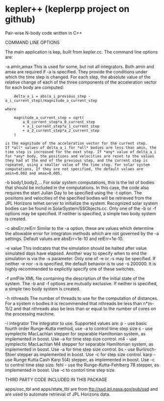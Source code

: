 # kepler++ (keplerpp project on github)
Pair-wise N-body code written in C++

COMMAND LINE OPTIONS

The main application is kep, built from kepler.cc. The command line options are:

-a amin,amax
    This is used for some, but not all integrators. Both amin and amax
    are required if -a is specified. They provide the conditions under
    which the time step is changed. For each step, the absolute value
    of the relative change of each of the three components of the
    acceleration vector for each body are computed:
       
        delta_a_i = abs(a_i_previous_step - a_i_current_step)/magnitude_a_current_step

    where 

        magnitude_a_current_step = sqrt(
            a_0_current_step*a_0_current_step
            + a_1_current_step*a_1_current_step
            + a_2_current_step*a_2_current_step
        )

    is the magnitude of the acceleration vector for the current step.
    If *all* values of delta_a_i for *all* bodies are less than amin, the
    time step is increased for the next step. If *any* value of delta_a_i
    for *any* body, the positions and velocities are reset to the values
    they had at the end of the previous step, and the current step is
    repeated, using a smaller value of the time step. For solar system
    computations, If they are not specified, the default values are
    amin=0.002 and amax=0.005.

-b body1,body2,...
    For solar system computations, this is the list of bodies
    that should be included in the computations. In this case, the code
    also requires the start Julian Day to be specified using the -t option.
    The posiitons and velocities of the specified bodies will be
    retrieved from the JPL Horizons telnet server to initialize the
    system. Recognized solar system bodies can be found in
    SolarSystem/SSObjects.cc. Only one of the -b or -f options may
    be specified. If neither is specified, a simple two body system
    is created.

-c absErr,relErr 
    Similar to the -a option, these are values which determine the
    allowable error for integraton methods which are not governed by
    the -a settings. Default values are absErr=1e-10 and relErr=1e-10.

-e value
    This indicates that the simulation should be halted after value simulated
    days have elapsed. Another way to specify when to end the simulation
    is via the -s parameter. Only one of -e or -s may be specified. If neither
    -e nor -s is specified, the default behavior is to use -s 200000. It
    is highly recommended to explicitly specify one of these switches.

-f xmlFile
    XML file containing the description of the initial state of the system.
    The -b and -f options are mutually exclusive. If neither is specified,
    a simple two body system is created.

-h nthreads
    The number of threads to use for the computation of distances. For a system
    n bodies it is recommended that nthreads be less than n*(n-1)/2 and that 
    nthreads also be less than or equal to the number of cores on the processing
    machine.

-i integrator
    The integrator to use. Supported values are:
        p - use basic fourth order Runge-Kutta method, use -a to control time step size
        s - use symplectic MacLachlan stepper for separable Hamiltonian system, as
            implemented in boost. Use -a for time step size control.
        m4 - use symplectic MacLachlan M4 stepper for separable Hamiltonian system, as
            implemented in boost. Use -a for time step size control.
        bs - use Burlirsch-Stoer stepper as implemented in boost. Use -c for step
            size control.
        karp - use Runge Kutta Cash Karp 5(4) stepper, as implemented in boost.
            Use -c to control time step size.
        fehl - use the Runge-Kutta-Fehlberg 78 stepper, as implemented in boost.
            Use -c to contorl time step size.
    

THIRD PARTY CODE INCLUDED IN THIS PACKAGE

apps/osc_tbl and apps/state_tbl are from ftp://ssd.jpl.nasa.gov/pub/ssd
and are used to automate retrieval of JPL Horizons data.
